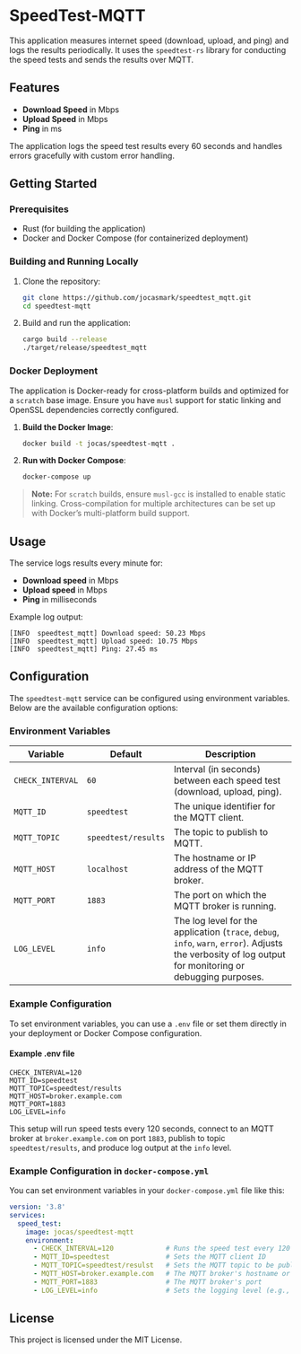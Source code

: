 
# SpeedTest-MQTT

This application measures internet speed (download, upload, and ping) and logs the results periodically. 
It uses the `speedtest-rs` library for conducting the speed tests and sends the results over MQTT.

## Features

- **Download Speed** in Mbps
- **Upload Speed** in Mbps
- **Ping** in ms

The application logs the speed test results every 60 seconds and handles errors gracefully with custom error handling.

## Getting Started

### Prerequisites

- Rust (for building the application)
- Docker and Docker Compose (for containerized deployment)

### Building and Running Locally

1. Clone the repository:
   ```bash
   git clone https://github.com/jocasmark/speedtest_mqtt.git
   cd speedtest-mqtt
   ```

2. Build and run the application:
   ```bash
   cargo build --release
   ./target/release/speedtest_mqtt
   ```

### Docker Deployment

The application is Docker-ready for cross-platform builds and optimized for a `scratch` base image. Ensure you have `musl` support for static linking and OpenSSL dependencies correctly configured.

1. **Build the Docker Image**:
   ```bash
   docker build -t jocas/speedtest-mqtt .
   ```

2. **Run with Docker Compose**:
   ```bash
   docker-compose up
   ```

> **Note:** For `scratch` builds, ensure `musl-gcc` is installed to enable static linking. Cross-compilation for multiple architectures can be set up with Docker’s multi-platform build support.

## Usage

The service logs results every minute for:
- **Download speed** in Mbps
- **Upload speed** in Mbps
- **Ping** in milliseconds

Example log output:
```plaintext
[INFO  speedtest_mqtt] Download speed: 50.23 Mbps
[INFO  speedtest_mqtt] Upload speed: 10.75 Mbps
[INFO  speedtest_mqtt] Ping: 27.45 ms
```

## Configuration

The `speedtest-mqtt` service can be configured using environment variables. Below are the available configuration options:

### Environment Variables

| Variable         | Default             | Description                                                                |
|------------------|---------------------|----------------------------------------------------------------------------|
| `CHECK_INTERVAL` | `60`                | Interval (in seconds) between each speed test (download, upload, ping).    |
| `MQTT_ID`        | `speedtest`         | The unique identifier for the MQTT client.                                |
| `MQTT_TOPIC`     | `speedtest/results` | The topic to publish to MQTT.                                             |
| `MQTT_HOST`      | `localhost`         | The hostname or IP address of the MQTT broker.                            |
| `MQTT_PORT`      | `1883`              | The port on which the MQTT broker is running.                             |
| `LOG_LEVEL`      | `info`              | The log level for the application (`trace`, `debug`, `info`, `warn`, `error`). Adjusts the verbosity of log output for monitoring or debugging purposes. |

### Example Configuration

To set environment variables, you can use a `.env` file or set them directly in your deployment or Docker Compose configuration.

#### Example .env file

```plaintext
CHECK_INTERVAL=120
MQTT_ID=speedtest
MQTT_TOPIC=speedtest/results
MQTT_HOST=broker.example.com
MQTT_PORT=1883
LOG_LEVEL=info
```

This setup will run speed tests every 120 seconds, connect to an MQTT broker at `broker.example.com` on port `1883`, publish to topic `speedtest/results`, and produce log output at the `info` level.

### Example Configuration in `docker-compose.yml`

You can set environment variables in your `docker-compose.yml` file like this:

```yaml
version: '3.8'
services:
  speed_test:
    image: jocas/speedtest-mqtt
    environment:
      - CHECK_INTERVAL=120             # Runs the speed test every 120 seconds
      - MQTT_ID=speedtest              # Sets the MQTT client ID
      - MQTT_TOPIC=speedtest/resulst   # Sets the MQTT topic to be published to
      - MQTT_HOST=broker.example.com   # The MQTT broker's hostname or IP address
      - MQTT_PORT=1883                 # The MQTT broker's port
      - LOG_LEVEL=info                 # Sets the logging level (e.g., info, debug, warn)
```

## License

This project is licensed under the MIT License.